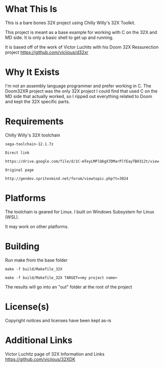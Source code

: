 # What This Is

This is a bare bones 32X project using Chilly Willy's 32X Toolkit.

This project is meant as a base example for working with C on the 32X and MD side. It is only a basic shell to get up and running. 

It is based off of the work of Victor Luchits with his Doom 32X Ressurection project
https://github.com/viciious/d32xr

# Why It Exists

I'm not an assembly language programmer and prefer working in C. The Doom32XR project was the only 32X project I could find that used C on the MD side that actually worked, so I ripped out everything related to Doom and kept the 32X specific parts.

# Requirements

Chilly Willy's 32X toolchain
 	
	sega-toolchain-12.1.7z
		
	Direct link
	
	https://drive.google.com/file/d/1C-mTeyLMPlQ6gX7DMarPlfEayTBH312t/view
		
	Original page
		
	http://gendev.spritesmind.net/forum/viewtopic.php?t=3024

# Platforms

The toolchain is geared for Linux. I built on Windows Subsystem for Linux (WSL).
	
It may work on other platforms.

# Building

Run make from the base folder

	make -f build/Makefile_32X 
		
	make -f build/Makefile_32X TARGET=<my project name>
		
The results will go into an "out" folder at the root of the project

# License(s)

Copyright notices and licenses have been kept as-is

# Additional Links

Victor Luchitz page of 32X Information and Links
https://github.com/viciious/32XDK
